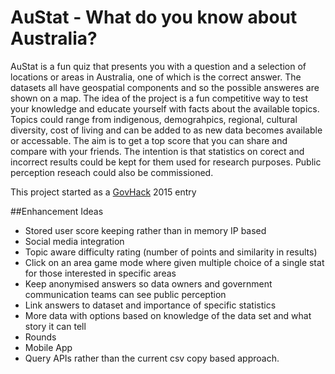 # AuStat - What do you know about Australia?

AuStat is a fun quiz that presents you with a question and a selection of locations or areas in Australia, one of which is the correct answer.
The datasets all have geospatial components and so the possible answeres are shown on a map.
The idea of the project is a fun competitive way to test your knowledge and educate yourself with facts about the available topics. Topics could range from indigenous, demograhpics, regional, cultural diversity, cost of living and can be added to as new data becomes available or accessable.
The aim is to get a top score that you can share and compare with your friends.
The intention is that statistics on corect and incorrect results could be kept for them used for research purposes. Public perception reseach could also be commissioned. 

This project started as a [GovHack](https://www.govhack.org/) 2015 entry 

##Enhancement Ideas

* Stored user score keeping rather than in memory IP based
* Social media integration
* Topic aware difficulty rating (number of points and similarity in results)
* Click on an area game mode where given multiple choice of a single stat for those interested in specific areas
* Keep anonymised answers so data owners and government communication teams can see public perception
* Link answers to dataset and importance of specific statistics
* More data with options based on knowledge of the data set and what story it can tell
* Rounds
* Mobile App
* Query APIs rather than the current csv copy based approach.
